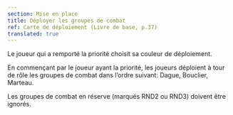 ```yaml
---
section: Mise en place
title: Déployer les groupes de combat
ref: Carte de déploiement (Livre de base, p.37)
translated: true
---
```


Le joueur qui a remporté la priorité choisit sa couleur de déploiement.

En commençant par le joueur ayant la priorité, les joueurs déploient à tour de rôle les groupes de combat dans l’ordre suivant: Dague, Bouclier, Marteau.

Les groupes de combat en réserve (marqués RND2 ou RND3) doivent être ignorés.
